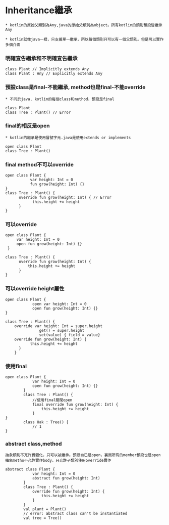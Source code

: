# Inheritance繼承
~~~
* kotlin的原始父類別為Any,java的原始父類別為object。所有kotlin的類別預設皆繼承Any  
   
* kotlin就像java一樣，只支援單一繼承，所以每個類別只可以有一個父類別。但是可以實作多個介面
~~~

### 明確宣告繼承和不明確宣告繼承
	class Plant // Implicitly extends Any
	class Plant : Any // Explicitly extends Any
	

### 預設class是final-不能繼承, method也是final-不能override
~~~
* 不同於java, kotlin的每個class和method，預設是final
~~~
	class Plant
	class Tree : Plant() // Error

### final的相反是open
~~~
* kotlin的繼承是使用冒號字元.java是使用extends or implements
~~~

	open class Plant
	class Tree : Plant()

### final method不可以override
	open class Plant {
	           var height: Int = 0
	           fun grow(height: Int) {}
	}
	class Tree : Plant() {
	      override fun grow(height: Int) { // Error
	            this.height += height
	      }
	}
	
### 可以override
	open class Plant {
	     var height: Int = 0
	     open fun grow(height: Int) {}
	 }
	 
	class Tree : Plant() {
	      override fun grow(height: Int) {
	          this.height += height
	      }
	}

### 可以override height屬性
	open class Plant {
	            open var height: Int = 0
	            open fun grow(height: Int) {}
	}
	
	class Tree : Plant() {
	    override var height: Int = super.height
		           get() = super.height
		           set(value) { field = value}
	    override fun grow(height: Int) {
		       this.height += height
		  } 
		}

### 使用final
	open class Plant {
	            var height: Int = 0
	            open fun grow(height: Int) {}
	        }
	        class Tree : Plant() {
	            //使用final關閉open
	            final override fun grow(height: Int) {
	                this.height += height
	            }
	}
	        class Oak : Tree() {
	            // 1
	}


### abstract class,method
~~~
抽象類別不充許實體化，只可以被繼承。預設自已是open，裏面所有的member預設也是open
抽象metho不充許實作body。只充許子類別使用override實作
~~~
	abstract class Plant {
	            var height: Int = 0
	            abstract fun grow(height: Int)
	        }
	        class Tree : Plant() {
	            override fun grow(height: Int) {
	                this.height += height
	            }
	        }
	        val plant = Plant()
	        // error: abstract class can't be instantiated
	        val tree = Tree()
	  